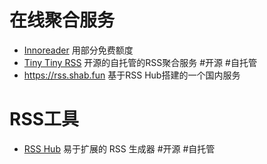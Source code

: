 # 在线聚合服务
- [Innoreader](https://www.innoreader.com/) 用部分免费额度
- [Tiny Tiny RSS](https://tt-rss.org/) 开源的自托管的RSS聚合服务 #开源 #自托管
- https://rss.shab.fun 基于RSS Hub搭建的一个国内服务

# RSS工具
- [RSS Hub](https://docs.rsshub.app/) 易于扩展的 RSS 生成器 #开源 #自托管 

